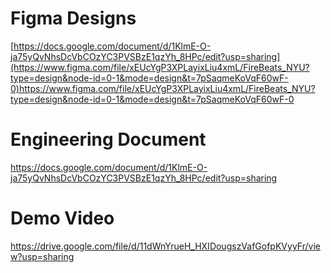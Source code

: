 # Figma Designs
[https://docs.google.com/document/d/1KlmE-O-ja75yQvNhsDcVbCOzYC3PVSBzE1qzYh_8HPc/edit?usp=sharing](https://www.figma.com/file/xEUcYgP3XPLayixLiu4xmL/FireBeats_NYU?type=design&node-id=0-1&mode=design&t=7pSaqmeKoVqF60wF-0)https://www.figma.com/file/xEUcYgP3XPLayixLiu4xmL/FireBeats_NYU?type=design&node-id=0-1&mode=design&t=7pSaqmeKoVqF60wF-0

# Engineering Document
https://docs.google.com/document/d/1KlmE-O-ja75yQvNhsDcVbCOzYC3PVSBzE1qzYh_8HPc/edit?usp=sharing

# Demo Video
https://drive.google.com/file/d/11dWnYrueH_HXIDougszVafGofpKVyyFr/view?usp=sharing
